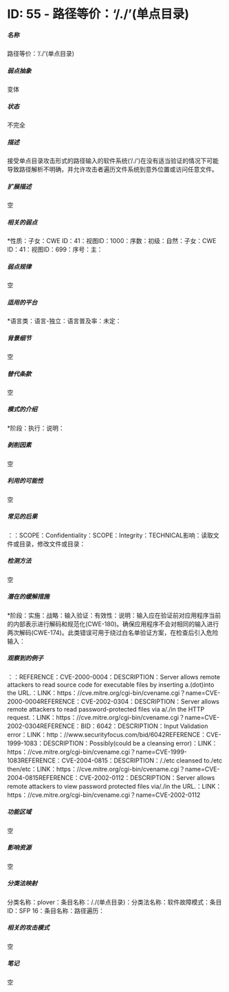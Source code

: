 # ID: 55 - 路径等价：‘/./’(单点目录)
<h5>名称</h5>路径等价：‘/./’(单点目录)
<h5>弱点抽象</h5>变体
<h5>状态</h5>不完全
<h5>描述</h5>接受单点目录攻击形式的路径输入的软件系统(‘/./’)在没有适当验证的情况下可能导致路径解析不明确，并允许攻击者遍历文件系统到意外位置或访问任意文件。
<h5>扩展描述</h5>空
<h5>相关的弱点</h5>*性质：子女：CWE ID：41：视图ID：1000：序数：初级：自然：子女：CWE ID：41：视图ID：699：序号：主：
<h5>弱点规律</h5>空
<h5>适用的平台</h5>*语言类：语言-独立：语言普及率：未定：
<h5>背景细节</h5>空
<h5>替代条款</h5>空
<h5>模式的介绍</h5>*阶段：执行：说明：
<h5>剥削因素</h5>空
<h5>利用的可能性</h5>空
<h5>常见的后果</h5>：：SCOPE：Confidentiality：SCOPE：Integrity：TECHNICAL影响：读取文件或目录，修改文件或目录：
<h5>检测方法</h5>空
<h5>潜在的缓解措施</h5>*阶段：实施：战略：输入验证：有效性：说明：输入应在验证前对应用程序当前的内部表示进行解码和规范化(CWE-180)。确保应用程序不会对相同的输入进行两次解码(CWE-174)。此类错误可用于绕过白名单验证方案，在检查后引入危险输入：
<h5>观察到的例子</h5>：：REFERENCE：CVE-2000-0004：DESCRIPTION：Server allows remote attackers to read source code for executable files by inserting a.(dot)into the URL.：LINK：https：//cve.mitre.org/cgi-bin/cvename.cgi？name=CVE-2000-0004REFERENCE：CVE-2002-0304：DESCRIPTION：Server allows remote attackers to read password-protected files via a/./in the HTTP request.：LINK：https：//cve.mitre.org/cgi-bin/cvename.cgi？name=CVE-2002-0304REFERENCE：BID：6042：DESCRIPTION：Input Validation error：LINK：http：//www.securityfocus.com/bid/6042REFERENCE：CVE-1999-1083：DESCRIPTION：Possibly(could be a cleansing error)：LINK：https：//cve.mitre.org/cgi-bin/cvename.cgi？name=CVE-1999-1083REFERENCE：CVE-2004-0815：DESCRIPTION：/./etc cleansed to./etc then/etc：LINK：https：//cve.mitre.org/cgi-bin/cvename.cgi？name=CVE-2004-0815REFERENCE：CVE-2002-0112：DESCRIPTION：Server allows remote attackers to view password protected files via/./in the URL.：LINK：https：//cve.mitre.org/cgi-bin/cvename.cgi？name=CVE-2002-0112
<h5>功能区域</h5>空
<h5>影响资源</h5>空
<h5>分类法映射</h5>分类名称：plover：条目名称：/./(单点目录)：分类法名称：软件故障模式：条目ID：SFP 16：条目名称：路径遍历：
<h5>相关的攻击模式</h5>空
<h5>笔记</h5>空

